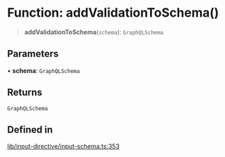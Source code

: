 # Function: addValidationToSchema()

> **addValidationToSchema**(`schema`): `GraphQLSchema`

## Parameters

• **schema**: `GraphQLSchema`

## Returns

`GraphQLSchema`

## Defined in

[lib/input-directive/input-schema.ts:353](https://github.com/andreisergiu98/baeta/blob/e352a1ec749c5b23df693f5f8373ac0b75347349/packages/core/lib/input-directive/input-schema.ts#L353)
